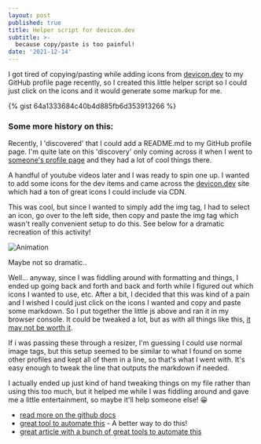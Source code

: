 ```yaml
---
layout: post
published: true
title: Helper script for devicon.dev
subtitle: >-
  because copy/paste is too painful!
date: '2021-12-14'
---
```


I got tired of copying/pasting while adding icons from [devicon.dev](https://devicon.dev/) to my GitHub profile page recently, so I created this little helper script so I could just click on the icons and it would generate some markup for me.

{% gist 64a1333684c40b4d885fb6d353913266 %}

### Some more history on this:
Recently, I 'discovered' that I could add a README.md to my GitHub profile page. I'm quite late on this 'discovery' only coming across it when I went to [someone's profile page](https://github.com/dfinke) and they had a lot of cool things there.

A handful of youtube videos later and I was ready to spin one up. I wanted to add some icons for the dev items and came across the [devicon.dev](https://devicon.dev/) site which had a ton of great icons I could include via CDN.

This was cool, but since I wanted to simply add the img tag, I had to select an icon, go over to the left side, then copy and paste the img tag which wasn't really convenient setup to do this. See below for a dramatic recreation of this activity!

![Animation](https://user-images.githubusercontent.com/7390156/146087974-f3345676-a611-43a0-af16-97fd2c8e11d3.gif)

Maybe not so dramatic.. 

Well... anyway, since I was fiddling around with formatting and things, I ended up going back and forth and back and forth while I figured out which icons I wanted to use, etc. After a bit, I decided that this was kind of a pain and I wished I could just click on the icons I wanted and copy and paste some markdown. So I put together the little js above and ran it in my browser console. It could be tweaked a lot, but as with all things like this, [it may not be worth it](https://xkcd.com/1205/).

If i was passing these through a resizer, I'm guessing I could use normal image tags, but this setup seemed to be similar to what I found on some other profiles and kept all of them in a line, so that's what I went with. It's easy enough to tweak the line that outputs the markdown if needed.

I actually ended up just kind of hand tweaking things on my file rather than using this too much, but it helped me while I was fiddling around and gave me a little entertainment, so maybe it'll help someone else! 😀

- [read more on the github docs](https://docs.github.com/en/account-and-profile/setting-up-and-managing-your-github-profile/customizing-your-profile/managing-your-profile-readme)
- [great tool to automate this](https://github.com/rahuldkjain/github-profile-readme-generator) - A better way to do this!
- [great article with a bunch of great tools to automate this](https://javascript.plainenglish.io/the-best-readme-generators-for-your-github-profile-ea4f50559d87)
